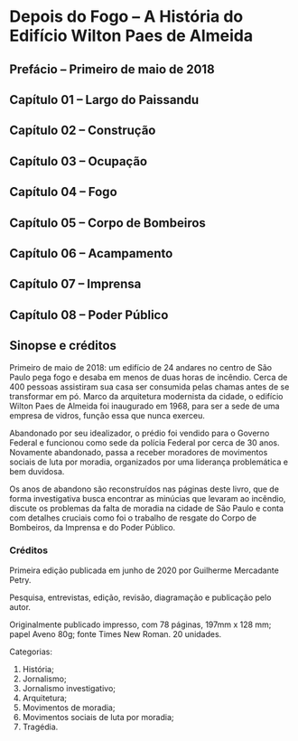 # Depois do Fogo – A História do Edifício Wilton Paes de Almeida

## Prefácio – Primeiro de maio de 2018



## Capítulo 01 – Largo do Paissandu
## Capítulo 02 – Construção
## Capítulo 03 – Ocupação
## Capítulo 04 – Fogo
## Capítulo 05 – Corpo de Bombeiros
## Capítulo 06 – Acampamento
## Capítulo 07 – Imprensa
## Capítulo 08 – Poder Público
## Sinopse e créditos

Primeiro de maio de 2018: um edifício de 24 andares no centro de São Paulo pega fogo e desaba em menos de duas horas de incêndio. Cerca de 400 pessoas assistiram sua casa ser consumida pelas chamas antes de se transformar em pó. Marco da arquitetura modernista da cidade, o edifício Wilton Paes de Almeida foi inaugurado em 1968, para ser a sede de uma empresa de vidros, função essa que nunca exerceu. 

Abandonado por seu idealizador, o prédio foi vendido para o Governo Federal e funcionou como sede da polícia Federal por cerca de 30 anos. Novamente abandonado, passa a receber moradores de movimentos sociais de luta por moradia, organizados por uma liderança problemática e bem duvidosa. 

Os anos de abandono são reconstruídos nas páginas deste livro, que de forma investigativa busca encontrar as minúcias que levaram ao incêndio, discute os problemas da falta de moradia na cidade de São Paulo e conta com detalhes cruciais como foi o trabalho de resgate do Corpo de Bombeiros, da Imprensa e do Poder Público.

### Créditos

Primeira edição publicada em junho de 2020 por Guilherme Mercadante Petry.

Pesquisa, entrevistas, edição, revisão, diagramação e publicação pelo autor.

Originalmente publicado impresso, com 78 páginas, 197mm x 128 mm; papel Aveno 80g; fonte Times
New Roman. 20 unidades.

Categorias:

1. História;
1. Jornalismo;
1. Jornalismo investigativo;
1. Arquitetura;
1. Movimentos de moradia;
1. Movimentos sociais de luta por moradia;
1. Tragédia.

